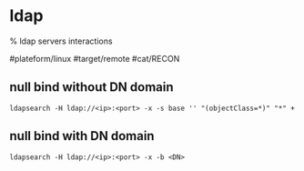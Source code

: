 # ldap

% ldap servers interactions

#plateform/linux #target/remote #cat/RECON

## null bind without DN domain
```
ldapsearch -H ldap://<ip>:<port> -x -s base '' "(objectClass=*)" "*" +
```

## null bind with DN domain
```
ldapsearch -H ldap://<ip>:<port> -x -b <DN>
```